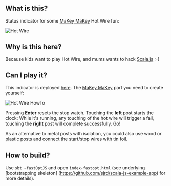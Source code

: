 What is this?
-------------
Status indicator for some [MaKey MaKey](http://makeymakey.com) Hot Wire fun:

![Hot Wire](http://netzwerg.ch/images/hotwire.jpg)

Why is this here?
-----------------
Because kids want to play Hot Wire, and mums wants to hack [Scala.js](http://www.scala-js.org) :-)


Can I play it?
--------------
This indicator is deployed [here](http://netzwerg.ch/hotwire). The [MaKey MaKey](http://makeymakey.com) part you need to create yourself:

![Hot Wire HowTo](http://netzwerg.ch/images/hotwire-howto.png)

Pressing **Enter** resets the stop watch. Touching the **left** post starts the clock: While it's running, any touching of the hot wire will trigger a fail, touching the **right** post will complete successfully. Go!

As an alternative to metal posts with isolation, you could also use wood or plastic posts and connect the start/stop wires with tin foil.

How to build?
-------------
Use `sbt ~fastOptJS` and open `index-fastopt.html` (see underlying [bootstrapping skeleton]
(https://github.com/sjrd/scala-js-example-app) for more details).
